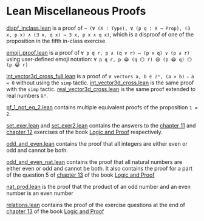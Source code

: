 # Lean Miscellaneous Proofs

[dispf_inclass.lean](dispf_inclass.lean) is a proof of `¬ (∀ (X : Type), ∀ (p q : X → Prop), (∃ x, p x) ∧ (∃ x, q x) → ∃ x, p x ∧ q x)`, which is a disproof of one of the proposition in the fifth in-class exercise.

[emoji_proof.lean](emoji_proof.lean) is a proof of `∀ p q r, p ∧ (q ∨ r) ↔ (p ∧ q) ∨ (p ∧ r)` using user-defined emoji notation: `∀ p q r, p 😂 (q 😶 r) 😆 (p 😂 q) 😶 (p 😂 r)`

[int_vector3d_cross_full.lean](int_vector3d_cross_full.lean) is a proof of `∀ vectors a, b ∈ ℤ³, (a × b) ⬝ a = 0` without using the `simp` tactic. [int_vector3d_cross.lean](int_vector3d_cross.lean) is the same proof with the `simp` tactic. [real_vector3d_cross.lean](real_vector3d_cross.lean) is the same proof extended to real numbers `ℝ³`.

[pf_1_not_eq_2.lean](pf_1_not_eq_2.lean) contains multiple equivalent proofs of the proposition `1 ≠ 2`.

[set_exer.lean](set_exer.lean) and [set_exer2.lean](set_exer2.lean) contains the answers to the [chapter 11](https://leanprover.github.io/logic_and_proof/sets.html#exercises) and [chapter 12](https://leanprover.github.io/logic_and_proof/sets_in_lean.html#exercises) exercises of the book [Logic and Proof](https://leanprover.github.io/logic_and_proof) respectively.

[odd_and_even.lean](odd_and_even.lean) contains the proof that all integers are either even or odd and cannot be both.

[odd_and_even_nat.lean](odd_and_even_nat.lean) contains the proof that all natural numbers are either even or odd and cannot be both. It also contains the proof for a part of the question 5 of [chapter 13](https://leanprover.github.io/logic_and_proof/relations.html) of the book [Logic and Proof](https://leanprover.github.io/logic_and_proof)

[nat_prod.lean](nat_prod.lean) is the proof that the product of an odd number and an even number is an even number

[relations.lean](relations.lean) contains the proof of the exercise questions at the end of [chapter 13](https://leanprover.github.io/logic_and_proof/relations.html) of the book [Logic and Proof](https://leanprover.github.io/logic_and_proof)
